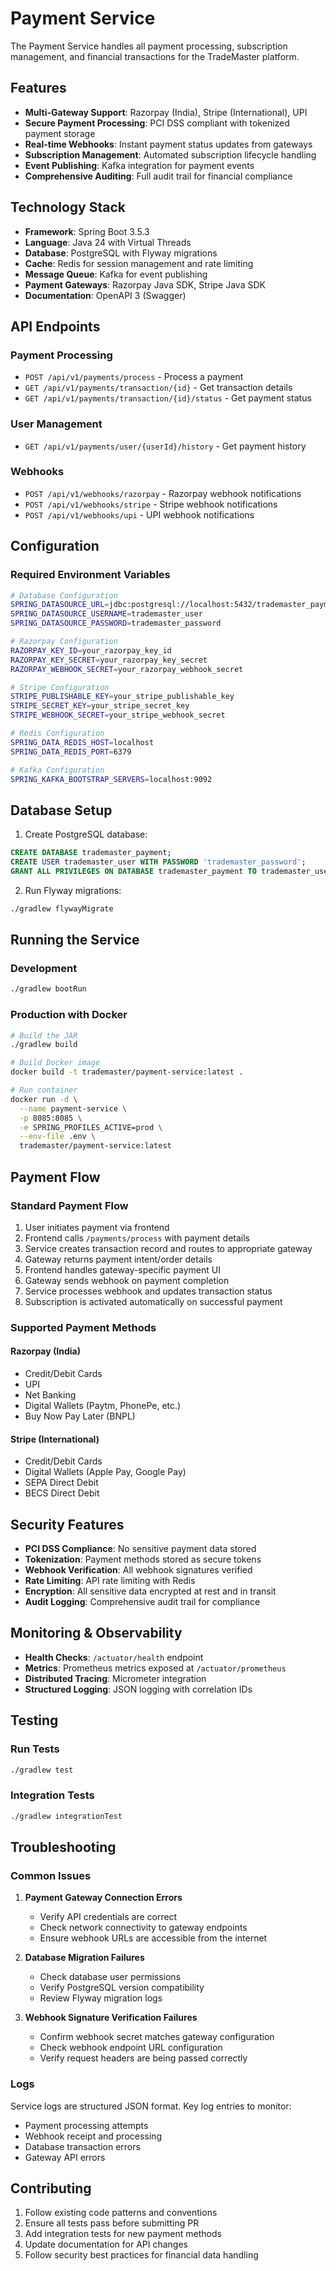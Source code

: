 # Payment Service

The Payment Service handles all payment processing, subscription management, and financial transactions for the TradeMaster platform.

## Features

- **Multi-Gateway Support**: Razorpay (India), Stripe (International), UPI
- **Secure Payment Processing**: PCI DSS compliant with tokenized payment storage
- **Real-time Webhooks**: Instant payment status updates from gateways
- **Subscription Management**: Automated subscription lifecycle handling
- **Event Publishing**: Kafka integration for payment events
- **Comprehensive Auditing**: Full audit trail for financial compliance

## Technology Stack

- **Framework**: Spring Boot 3.5.3
- **Language**: Java 24 with Virtual Threads
- **Database**: PostgreSQL with Flyway migrations
- **Cache**: Redis for session management and rate limiting
- **Message Queue**: Kafka for event publishing
- **Payment Gateways**: Razorpay Java SDK, Stripe Java SDK
- **Documentation**: OpenAPI 3 (Swagger)

## API Endpoints

### Payment Processing
- `POST /api/v1/payments/process` - Process a payment
- `GET /api/v1/payments/transaction/{id}` - Get transaction details
- `GET /api/v1/payments/transaction/{id}/status` - Get payment status

### User Management
- `GET /api/v1/payments/user/{userId}/history` - Get payment history

### Webhooks
- `POST /api/v1/webhooks/razorpay` - Razorpay webhook notifications
- `POST /api/v1/webhooks/stripe` - Stripe webhook notifications
- `POST /api/v1/webhooks/upi` - UPI webhook notifications

## Configuration

### Required Environment Variables

```bash
# Database Configuration
SPRING_DATASOURCE_URL=jdbc:postgresql://localhost:5432/trademaster_payment
SPRING_DATASOURCE_USERNAME=trademaster_user
SPRING_DATASOURCE_PASSWORD=trademaster_password

# Razorpay Configuration
RAZORPAY_KEY_ID=your_razorpay_key_id
RAZORPAY_KEY_SECRET=your_razorpay_key_secret
RAZORPAY_WEBHOOK_SECRET=your_razorpay_webhook_secret

# Stripe Configuration
STRIPE_PUBLISHABLE_KEY=your_stripe_publishable_key
STRIPE_SECRET_KEY=your_stripe_secret_key
STRIPE_WEBHOOK_SECRET=your_stripe_webhook_secret

# Redis Configuration
SPRING_DATA_REDIS_HOST=localhost
SPRING_DATA_REDIS_PORT=6379

# Kafka Configuration
SPRING_KAFKA_BOOTSTRAP_SERVERS=localhost:9092
```

## Database Setup

1. Create PostgreSQL database:
```sql
CREATE DATABASE trademaster_payment;
CREATE USER trademaster_user WITH PASSWORD 'trademaster_password';
GRANT ALL PRIVILEGES ON DATABASE trademaster_payment TO trademaster_user;
```

2. Run Flyway migrations:
```bash
./gradlew flywayMigrate
```

## Running the Service

### Development
```bash
./gradlew bootRun
```

### Production with Docker
```bash
# Build the JAR
./gradlew build

# Build Docker image
docker build -t trademaster/payment-service:latest .

# Run container
docker run -d \
  --name payment-service \
  -p 8085:8085 \
  -e SPRING_PROFILES_ACTIVE=prod \
  --env-file .env \
  trademaster/payment-service:latest
```

## Payment Flow

### Standard Payment Flow
1. User initiates payment via frontend
2. Frontend calls `/payments/process` with payment details
3. Service creates transaction record and routes to appropriate gateway
4. Gateway returns payment intent/order details
5. Frontend handles gateway-specific payment UI
6. Gateway sends webhook on payment completion
7. Service processes webhook and updates transaction status
8. Subscription is activated automatically on successful payment

### Supported Payment Methods

#### Razorpay (India)
- Credit/Debit Cards
- UPI
- Net Banking
- Digital Wallets (Paytm, PhonePe, etc.)
- Buy Now Pay Later (BNPL)

#### Stripe (International)
- Credit/Debit Cards
- Digital Wallets (Apple Pay, Google Pay)
- SEPA Direct Debit
- BECS Direct Debit

## Security Features

- **PCI DSS Compliance**: No sensitive payment data stored
- **Tokenization**: Payment methods stored as secure tokens
- **Webhook Verification**: All webhook signatures verified
- **Rate Limiting**: API rate limiting with Redis
- **Encryption**: All sensitive data encrypted at rest and in transit
- **Audit Logging**: Comprehensive audit trail for compliance

## Monitoring & Observability

- **Health Checks**: `/actuator/health` endpoint
- **Metrics**: Prometheus metrics exposed at `/actuator/prometheus`
- **Distributed Tracing**: Micrometer integration
- **Structured Logging**: JSON logging with correlation IDs

## Testing

### Run Tests
```bash
./gradlew test
```

### Integration Tests
```bash
./gradlew integrationTest
```

## Troubleshooting

### Common Issues

1. **Payment Gateway Connection Errors**
   - Verify API credentials are correct
   - Check network connectivity to gateway endpoints
   - Ensure webhook URLs are accessible from the internet

2. **Database Migration Failures**
   - Check database user permissions
   - Verify PostgreSQL version compatibility
   - Review Flyway migration logs

3. **Webhook Signature Verification Failures**
   - Confirm webhook secret matches gateway configuration
   - Check webhook endpoint URL configuration
   - Verify request headers are being passed correctly

### Logs
Service logs are structured JSON format. Key log entries to monitor:
- Payment processing attempts
- Webhook receipt and processing
- Database transaction errors
- Gateway API errors

## Contributing

1. Follow existing code patterns and conventions
2. Ensure all tests pass before submitting PR
3. Add integration tests for new payment methods
4. Update documentation for API changes
5. Follow security best practices for financial data handling